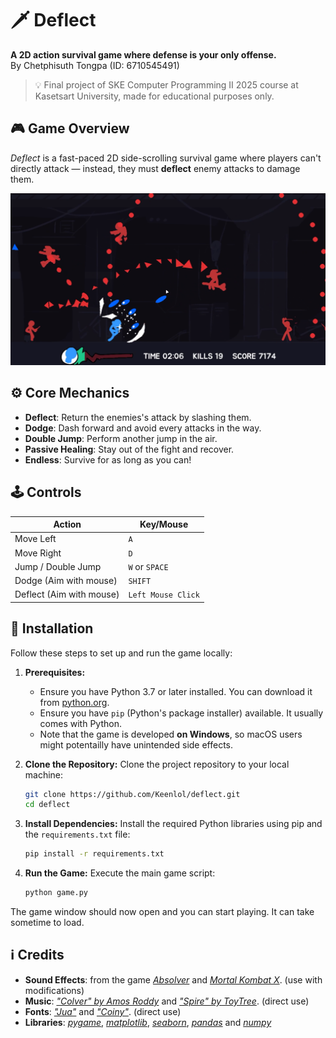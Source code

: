# 🗡️ Deflect

**A 2D action survival game where defense is your only offense.**  
By Chetphisuth Tongpa (ID: 6710545491)
> 💡 Final project of SKE   Computer Programming II 2025 course at Kasetsart University, made for educational purposes only.

## 🎮 Game Overview

_Deflect_ is a fast-paced 2D side-scrolling survival game where players can't directly attack — instead, they must **deflect** enemy attacks to damage them.

![Gameplay screenshot](screenshots/gameplay/gameplay2.png)

## ⚙️ Core Mechanics

- **Deflect**: Return the enemies's attack by slashing them.
- **Dodge**: Dash forward and avoid every attacks in the way.
- **Double Jump**: Perform another jump in the air.
- **Passive Healing**: Stay out of the fight and recover.
- **Endless**: Survive for as long as you can!

## 🕹️ Controls

| Action        | Key/Mouse         |
|---------------|-------------------|
| Move Left     | `A`               |
| Move Right    | `D`               |
| Jump / Double Jump | `W` or `SPACE` |
| Dodge (Aim with mouse) | `SHIFT`           |
| Deflect (Aim with mouse) | `Left Mouse Click`|

## 🔧 Installation

Follow these steps to set up and run the game locally:

1.  **Prerequisites:**
    *   Ensure you have Python 3.7 or later installed. You can download it from [python.org](https://www.python.org/).
    *   Ensure you have `pip` (Python's package installer) available. It usually comes with Python.
    *   Note that the game is developed **on Windows**, so macOS users might potentailly have unintended side effects.

2.  **Clone the Repository:**
    Clone the project repository to your local machine:
    ```bash
    git clone https://github.com/Keenlol/deflect.git
    cd deflect
    ```

3.  **Install Dependencies:**
    Install the required Python libraries using pip and the `requirements.txt` file:
    ```bash
    pip install -r requirements.txt
    ```

4.  **Run the Game:**
    Execute the main game script:
    ```bash
    python game.py
    ```

The game window should now open and you can start playing. It can take sometime to load.

## ℹ️ Credits
- **Sound Effects**: from the game [*Absolver*](https://store.steampowered.com/app/473690/Absolver/) and [*Mortal Kombat X*](https://store.steampowered.com/app/307780/Mortal_Kombat_X/). (use with modifications)
- **Music**: [*"Colver" by Amos Roddy*](https://open.spotify.com/track/0OKm1zL4sWhwa7yi6aEKQ0?si=9d205133b47d4a62) and [*"Spire" by ToyTree*](https://open.spotify.com/track/1cIVDBzfDZ8wFYPDNxqR5d?si=1e099d260b0d4eed). (direct use)
- **Fonts**: [*"Jua"*](https://fonts.google.com/specimen/Jua) and [*"Coiny"*](https://fonts.google.com/specimen/Coiny). (direct use)
- **Libraries**: [*pygame*](https://www.pygame.org/news), [*matplotlib*](https://matplotlib.org/), [*seaborn*](https://seaborn.pydata.org/),  [*pandas*](https://pandas.pydata.org/) and [*numpy*](https://numpy.org/)

